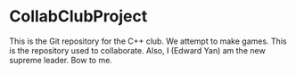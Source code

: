 # CollabClubProject
This is the Git repository for the C++ club.
We attempt to make games.
This is the repository used to collaborate.
Also, I (Edward Yan) am the new supreme leader.
Bow to me.
